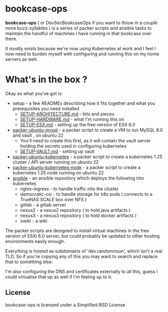 
# bookcase-ops

**bookcase-ops** ( or DevSecBookcaseOps if you want to throw in a couple more buzz-syllables ) is a series of packer scripts and ansible tasks to maintain the handful of machines I have running in that bookcase over there.

It mostly exists because we're now using Kubernetes at work and I feel I now need to burden myself with configuring and running this on 
my home servers as well.

# What's in the box ?

Okay so what you've got is:

* setup - a few READMEs describing how it fits together and what you prerequisites you need installed
   * [SETUP-ARCHITECTURE.md](setup/SETUP-ARCHITECTURE.md) - bits and pieces
   * [SETUP-HARDWARE.md](setup/SETUP-HARDWARE.md) - what I'm running this on
   * [SETUP-ESX.md](setup/SETUP-ESX.md) - setting up the free version of ESX 6.0
* [packer-ubuntu-mysql](packer-ubuntu-mysql/README.md) - a packer script to create a VM to run MySQL 8.0 and vault , on ubuntu 22
   * You'll need to create this first, as it will contain the vault server holding the secrets used in configuring kubernetes
   * [SETUP-VAULT.md](setup/SETUP-VAULT.md) - setting up vault
* [packer-ubuntu-kubernetes](packer-ubuntu-kubernetes/README.md) - a packer script to create a kubernetes 1.25 cluster / API server running on ubuntu 22
* [packer-ubuntu-kubernetes-node](packer-ubuntu-kubernetes-node/README.md) - a packer script to create a kubernetes 1.25 node running on ubuntu 22
* [ansible](ansible/README.md) - an ansible repository which deploys the following into kubernetes
   * nginx-ingress - to handle traffic into the cluster
   * democratic-csi - to handle storage for k8s pods ( connects to a TrueNAS SCALE box over NFS )
   * gitlab - a gitlab server
   * nexus2 - a nexus2 repository ( to hold java artifacts )
   * nexus3 - a nexus3 repository ( to hold docker artifacts )
   * xwiki - a wiki

The packer scripts are designed to install virtual machines in the free version of ESXi 6.0 server, but could probably be updated to other hosting environments easily enough.

Everything is hosted as subdomains of 'dev.randomnoun', which isn't a real TLD. So if you're copying any of this you may want to search and replace that to something else.

I'm also configuring the DNS and certificates externally to all this, guess I could virtualise that up as well if I'm feeling up to it. 

## License

bookcase-ops is licensed under a Simplified BSD License.
